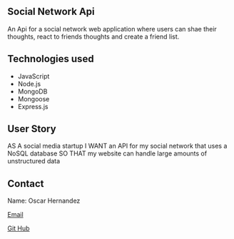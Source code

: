 ## Social Network Api 

An Api for a social network web application where users can shae their thoughts, react to friends thoughts and create a friend list. 

## Technologies used

* JavaScript
* Node.js
* MongoDB
* Mongoose
* Express.js

## User Story

AS A social media startup
I WANT an API for my social network that uses a NoSQL database
SO THAT my website can handle large amounts of unstructured data


## Contact

Name: Oscar Hernandez

[Email]( Oscarangel.hernandez1@gmail.com)

[Git Hub](https://github.com/OSCARHERNANDEZ2022)
